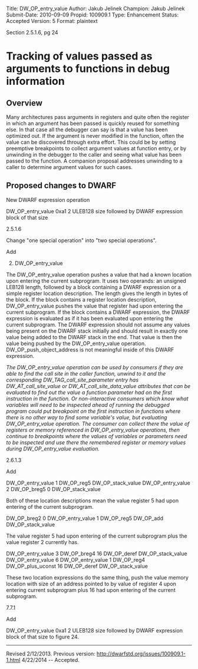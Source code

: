 Title:       DW_OP_entry_value
Author:      Jakub Jelinek
Champion:    Jakub Jelinek
Submit-Date: 2010-09-09
Propid:      100909.1
Type:        Enhancement
Status:      Accepted
Version:     5
Format:      plaintext

Section 2.5.1.6, pg 24

Tracking of values passed as arguments to functions in debug information
========================================================================

Overview
--------

Many architectures pass arguments in registers and quite often
the register in which an argument has been passed is quickly reused
for something else. In that case all the debugger can say is that
a value has been optimized out.  If the argument is never modified
in the function, often the value can be discovered through extra
effort.  This could be by setting preemptive breakpoints to collect
argument values at function entry, or by unwinding in the debugger
to the caller and seeing what value has been passed to the function.
A companion proposal addresses unwinding to a caller to determine
argument values for such cases.

Proposed changes to DWARF
-------------------------

New DWARF expression operation

DW_OP_entry_value   0xa1    2   ULEB128 size followed by
                    DWARF expression block
                    of that size

2.5.1.6

Change "one special operation" into "two special operations".

Add

2. DW_OP_entry_value

The DW_OP_entry_value operation pushes a value that had a known location
upon entering the current subprogram.  It uses two operands: an unsigned
LEB128 length, followed by a block containing a DWARF expression or
a simple register location description.  The length gives the length
in bytes of the block.  If the block contains a register location
description, DW_OP_entry_value pushes the value that register had upon
entering the current subprogram.  If the block contains a DWARF expression,
the DWARF expression is evaluated as if it has been evaluated upon entering
the current subprogram.  The DWARF expression should not assume any values
being present on the DWARF stack initially and should result in exactly one
value being added to the DWARF stack in the end.  That value is then the value
being pushed by the DW_OP_entry_value operation.  DW_OP_push_object_address
is not meaningful inside of this DWARF expression.

*The DW_OP_entry_value operation can be used by consumers if they are able
to find the call site in the caller function, unwind to it and the corresponding
DW_TAG_call_site_parameter entry has DW_AT_call_site_value or
DW_AT_call_site_data_value attributes that can be evaluated to find out the
value a function parameter had on the first instruction in the function.
Or non-interactive consumers which know what variables will need to be
inspected ahead of running the debugged program could put breakpoint
on the first instruction in functions where there is no other way to find
some variable's value, but evaluating DW_OP_entry_value operation.  The
consumer can collect there the value of registers or memory referenced in
DW_OP_entry_value operations, then continue to breakpoints where the values
of variables or parameters need to be inspected and use there the remembered
register or memory values during DW_OP_entry_value evaluation.*

2.6.1.3

Add

DW_OP_entry_value 1 DW_OP_reg5 DW_OP_stack_value
DW_OP_entry_value 2 DW_OP_breg5 0 DW_OP_stack_value

  Both of these location descriptions mean the value register 5 had upon
  entering of the current subprogram.

DW_OP_breg2 0 DW_OP_entry_value 1 DW_OP_reg5 DW_OP_add DW_OP_stack_value

  The value register 5 had upon entering of the current subprogram
  plus the value register 2 currently has.

DW_OP_entry_value 3 DW_OP_breg4 16 DW_OP_deref DW_OP_stack_value
DW_OP_entry_value 6 DW_OP_entry_value 1 DW_OP_reg4 DW_OP_plus_uconst 16 DW_OP_deref DW_OP_stack_value

  These two location expressions do the same thing, push the value
  memory location with size of an address pointed to by value of
  register 4 upon entering current subprogram plus 16 had upon
  entering of the current subprogram.

7.7.1

Add

DW_OP_entry_value   0xa1    2   ULEB128 size followed by
                    DWARF expression block
                    of that size to figure 24.

---

Revised 2/12/2013.  Previous version:
http://dwarfstd.org/issues/100909.1-1.html
4/22/2014 -- Accepted.
